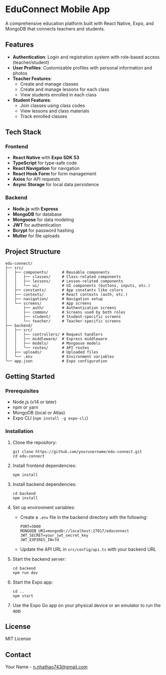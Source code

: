 # EduConnect Mobile App

A comprehensive education platform built with React Native, Expo, and MongoDB that connects teachers and students.

## Features

- **Authentication**: Login and registration system with role-based access (teacher/student)
- **User Profiles**: Customizable profiles with personal information and photos
- **Teacher Features**:
  - Create and manage classes
  - Create and manage lessons for each class
  - View students enrolled in each class
- **Student Features**:
  - Join classes using class codes
  - View lessons and class materials
  - Track enrolled classes

## Tech Stack

### Frontend
- **React Native** with **Expo SDK 53**
- **TypeScript** for type-safe code
- **React Navigation** for navigation
- **React Hook Form** for form management
- **Axios** for API requests
- **Async Storage** for local data persistence

### Backend
- **Node.js** with **Express**
- **MongoDB** for database
- **Mongoose** for data modeling
- **JWT** for authentication
- **Bcrypt** for password hashing
- **Multer** for file uploads

## Project Structure

```
edu-connect/
├── src/
│   ├── components/      # Reusable components
│   │   ├── classes/     # Class-related components
│   │   ├── lessons/     # Lesson-related components
│   │   └── ui/          # UI components (buttons, inputs, etc.)
│   ├── constants/       # App constants like colors
│   ├── contexts/        # React contexts (auth, etc.)
│   ├── navigation/      # Navigation setup
│   └── screens/         # App screens
│       ├── auth/        # Authentication screens
│       ├── common/      # Screens used by both roles
│       ├── student/     # Student-specific screens
│       └── teacher/     # Teacher-specific screens
├── backend/
│   ├── src/
│   │   ├── controllers/ # Request handlers
│   │   ├── middleware/  # Express middleware
│   │   ├── models/      # Mongoose models
│   │   └── routes/      # API routes
│   ├── uploads/         # Uploaded files
│   └── .env             # Environment variables
└── app.json             # Expo configuration
```

## Getting Started

### Prerequisites
- Node.js (v14 or later)
- npm or yarn
- MongoDB (local or Atlas)
- Expo CLI (`npm install -g expo-cli`)

### Installation

1. Clone the repository:
   ```
   git clone https://github.com/yourusername/edu-connect.git
   cd edu-connect
   ```

2. Install frontend dependencies:
   ```
   npm install
   ```

3. Install backend dependencies:
   ```
   cd backend
   npm install
   ```

4. Set up environment variables:
   - Create a `.env` file in the backend directory with the following:
     ```
     PORT=5000
     MONGODB_URI=mongodb://localhost:27017/educonnect
     JWT_SECRET=your_jwt_secret_key
     JWT_EXPIRES_IN=7d
     ```
   - Update the API URL in `src/config/api.ts` with your backend URL

5. Start the backend server:
   ```
   cd backend
   npm run dev
   ```

6. Start the Expo app:
   ```
   cd ..
   npm start
   ```

7. Use the Expo Go app on your physical device or an emulator to run the app

## License

MIT License

## Contact

Your Name - [n.nhathao743@gmail.com](mailto:n.nhathao743@gmail.com) 